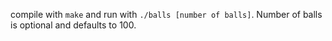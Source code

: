 compile with `make` and run with `./balls [number of balls]`. Number of balls is optional and defaults to 100.
